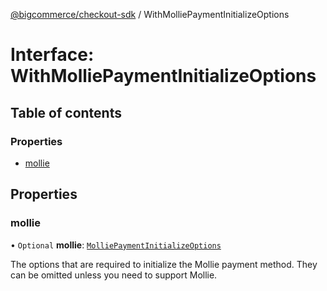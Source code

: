[@bigcommerce/checkout-sdk](../README.md) / WithMolliePaymentInitializeOptions

# Interface: WithMolliePaymentInitializeOptions

## Table of contents

### Properties

- [mollie](WithMolliePaymentInitializeOptions.md#mollie)

## Properties

### mollie

• `Optional` **mollie**: [`MolliePaymentInitializeOptions`](MolliePaymentInitializeOptions.md)

The options that are required to initialize the Mollie payment
method. They can be omitted unless you need to support Mollie.
